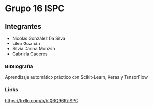 # Grupo 16 ISPC

## Integrantes

* Nicolas González Da Silva
* Lilen Guzmán
* Silvia Carina Monzón
* Gabriela Cáceres



### Bibliografía
Aprendizaje automático práctico con Scikit-Learn, Keras y TensorFlow

### Links
https://trello.com/b/bIQ6Q96K/ISPC
